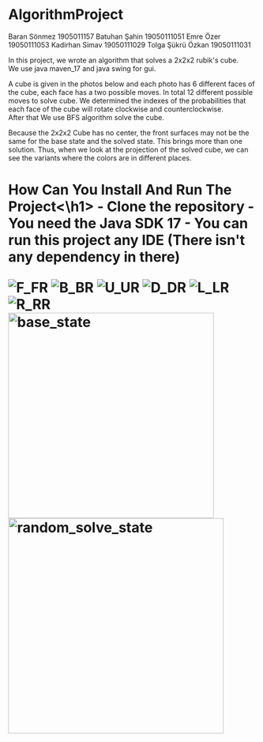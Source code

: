 # AlgorithmProject

Baran Sönmez 1905011157 
Batuhan Şahin 19050111051
Emre Özer 19050111053
Kadirhan Simav 19050111029
Tolga Şükrü Özkan 19050111031

In this project, we wrote an algorithm that solves a 2x2x2 rubik's cube.<br>
We use java maven_17 and java swing for gui. <br>

A cube is given in the photos below and each photo has 6 different faces of the cube, each face has a two possible moves. In total 12 different possible moves to solve cube. We determined the indexes of the probabilities that each face of the cube will rotate clockwise and counterclockwise.<br>
After that We use BFS algorithm solve the cube. <br>

Because the 2x2x2 Cube has no center, the front surfaces may not be the same for the base state and the solved state. This brings more than one solution. Thus, when we look at the projection of the solved cube, we can see the variants where the colors are in different places.<br>

<h1>How Can You Install And Run The Project<\h1>
- Clone the repository
- You need the Java SDK 17
- You can run this project any IDE (There isn't any dependency in there)





![F_FR](https://user-images.githubusercontent.com/91075579/213036372-3638d050-bb0d-46fe-8193-2d2b8e5b0acf.jpeg)
![B_BR](https://user-images.githubusercontent.com/91075579/213036377-f6ba6031-ceac-4c05-8740-2794ab94c94f.jpeg)
![U_UR](https://user-images.githubusercontent.com/91075579/213036382-0e8b5da4-6352-45af-a992-e55d703f7140.jpeg)
![D_DR](https://user-images.githubusercontent.com/91075579/213036391-3a29912c-2704-4c1e-ab51-108564eae766.jpeg)
![L_LR](https://user-images.githubusercontent.com/91075579/213036400-12959d12-648c-48c1-9ffb-63cde3a0b647.jpeg)
![R_RR](https://user-images.githubusercontent.com/91075579/213036413-0f0051ee-d975-44f0-bef9-4e6c881fb6b9.jpeg)
<img width="416" alt="base_state" src="https://user-images.githubusercontent.com/91075579/213219947-87731840-ecdc-4394-8c4e-a468e30d6bf5.png">
<img width="436" alt="random_solve_state" src="https://user-images.githubusercontent.com/91075579/213219961-79603dc3-7da6-48e3-9f0f-bb1e5037f0ea.png">
